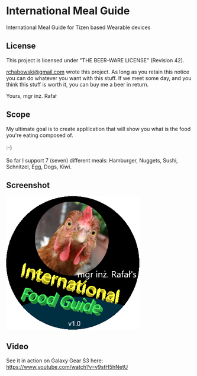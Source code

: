 # International Meal Guide
International Meal Guide for Tizen based Wearable devices

## License
This project is licensed under "THE BEER-WARE LICENSE" (Revision 42).

<rchabowski@gmail.com> wrote this project. As long as you retain this notice you
can do whatever you want with this stuff. If we meet some day, and you think
this stuff is worth it, you can buy me a beer in return.

Yours,
mgr inż. Rafał

## Scope
My ultimate goal is to create applilcation that will show you what is the food you're eating composed of.<br><br>
:-)
<br><br>
So far I support 7 (seven) different meals: Hamburger, Nuggets, Sushi, Schnitzel, Egg, Dogs, Kiwi.

## Screenshot
![alt text](https://github.com/mgr-inz-rafal/mealguide/raw/master/shared/res/screenshot.png)

## Video
See it in action on Galaxy Gear S3 here:<br>https://www.youtube.com/watch?v=v9stH5hNetU

